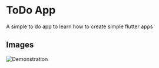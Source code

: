# ToDo App

A simple to do app to learn how to create simple flutter apps


## Images
![Demonstration](https://github.com/jcagz96/ToDo_FlutterApp/blob/master/assets/demonstration.gif?raw=true)